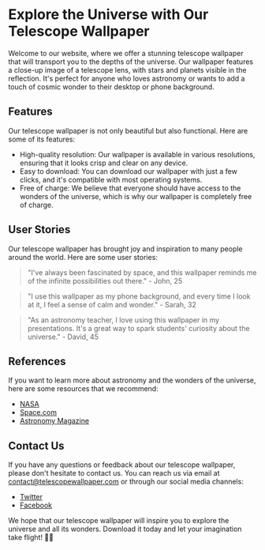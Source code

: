 <!--
Write me content for website with wallpaper which alt text is:

"A close-up image of a telescope lens, with the stars and planets visible in the reflection."

The name/title of the page should not be 1:1 copy of the alt text but rather a real content of the website which is using this wallpaper.

- Use markdown format
- Start with the heading
- The content should look like a real website
- Include real sections like references, contact, user stories, etc. use things relevant to the page purpose.
- Feel free to use structure like headings, bullets, numbering, blockquotes, paragraphs, horizontal lines, etc.
- You can use formatting like bold or _italic_
- You can include UTF-8 emojis
- Links should be only #hash anchors (and you can refer to the document itself)
- Do not include images
-->

<!--font:Montserrat-->

# Explore the Universe with Our Telescope Wallpaper

Welcome to our website, where we offer a stunning telescope wallpaper that will transport you to the depths of the universe. Our wallpaper features a close-up image of a telescope lens, with stars and planets visible in the reflection. It's perfect for anyone who loves astronomy or wants to add a touch of cosmic wonder to their desktop or phone background.

## Features

Our telescope wallpaper is not only beautiful but also functional. Here are some of its features:

-   High-quality resolution: Our wallpaper is available in various resolutions, ensuring that it looks crisp and clear on any device.
-   Easy to download: You can download our wallpaper with just a few clicks, and it's compatible with most operating systems.
-   Free of charge: We believe that everyone should have access to the wonders of the universe, which is why our wallpaper is completely free of charge.

## User Stories

Our telescope wallpaper has brought joy and inspiration to many people around the world. Here are some user stories:

> "I've always been fascinated by space, and this wallpaper reminds me of the infinite possibilities out there." - John, 25

> "I use this wallpaper as my phone background, and every time I look at it, I feel a sense of calm and wonder." - Sarah, 32

> "As an astronomy teacher, I love using this wallpaper in my presentations. It's a great way to spark students' curiosity about the universe." - David, 45

## References

If you want to learn more about astronomy and the wonders of the universe, here are some resources that we recommend:

-   [NASA](#nasa)
-   [Space.com](#spacecom)
-   [Astronomy Magazine](#astronomy-magazine)

## Contact Us

If you have any questions or feedback about our telescope wallpaper, please don't hesitate to contact us. You can reach us via email at [contact@telescopewallpaper.com](mailto:contact@telescopewallpaper.com) or through our social media channels:

-   [Twitter](#twitter)
-   [Facebook](#facebook)

We hope that our telescope wallpaper will inspire you to explore the universe and all its wonders. Download it today and let your imagination take flight! 🚀🌌
